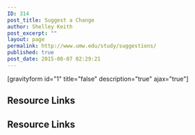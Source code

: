 ```yaml
---
ID: 314
post_title: Suggest a Change
author: Shelley Keith
post_excerpt: ""
layout: page
permalink: http://www.umw.edu/study/suggestions/
published: true
post_date: 2015-08-07 02:29:21
---
```

[gravityform id="1" title="false" description="true" ajax="true"]
<!-- End Types Custom Fields -->
<!-- End Types Custom Fields -->
<!-- End Types Custom Fields -->
<!-- End Types Custom Fields -->
<!-- End Types Custom Fields -->
<!-- End Types Custom Fields -->
<!-- End Types Custom Fields -->
<!-- End Types Custom Fields -->
<!-- Types Custom Fields: -->

<!-- End Types Custom Fields -->
<!-- Types Custom Fields: -->

<!-- resource-links -->
<h2>Resource Links</h2>
<!-- End resource-links -->

<!-- End Types Custom Fields -->
<!-- Types Custom Fields: -->

<!-- resource-links -->
<h2>Resource Links</h2>
<!-- End resource-links -->

<!-- End Types Custom Fields -->